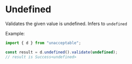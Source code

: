 # Undefined

Validates the given value is undefined. Infers to `undefined`

Example:

```ts
import { d } from "unacceptable";

const result = d.undefined().validate(undefined);
// result is Success<undefined>
```

